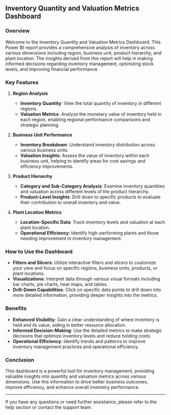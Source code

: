## Inventory Quantity and Valuation Metrics Dashboard

### Overview

Welcome to the Inventory Quantity and Valuation Metrics Dashboard. This Power BI report provides a comprehensive analysis of inventory across various dimensions including region, business unit, product hierarchy, and plant location. The insights derived from this report will help in making informed decisions regarding inventory management, optimizing stock levels, and improving financial performance.

### Key Features

1. **Region Analysis**
   - **Inventory Quantity**: View the total quantity of inventory in different regions.
   - **Valuation Metrics**: Analyze the monetary value of inventory held in each region, enabling regional performance comparisons and strategic planning.

2. **Business Unit Performance**
   - **Inventory Breakdown**: Understand inventory distribution across various business units.
   - **Valuation Insights**: Assess the value of inventory within each business unit, helping to identify areas for cost savings and efficiency improvements.

3. **Product Hierarchy**
   - **Category and Sub-Category Analysis**: Examine inventory quantities and valuation across different levels of the product hierarchy.
   - **Product-Level Insights**: Drill down to specific products to evaluate their contribution to overall inventory and value.

4. **Plant Location Metrics**
   - **Location-Specific Data**: Track inventory levels and valuation at each plant location.
   - **Operational Efficiency**: Identify high-performing plants and those needing improvement in inventory management.

### How to Use the Dashboard

- **Filters and Slicers**: Utilize interactive filters and slicers to customize your view and focus on specific regions, business units, products, or plant locations.
- **Visualizations**: Interpret data through various visual formats including bar charts, pie charts, heat maps, and tables.
- **Drill-Down Capabilities**: Click on specific data points to drill down into more detailed information, providing deeper insights into the metrics.

### Benefits

- **Enhanced Visibility**: Gain a clear understanding of where inventory is held and its value, aiding in better resource allocation.
- **Informed Decision-Making**: Use the detailed metrics to make strategic decisions that optimize inventory levels and reduce holding costs.
- **Operational Efficiency**: Identify trends and patterns to improve inventory management practices and operational efficiency.

### Conclusion

This dashboard is a powerful tool for inventory management, providing valuable insights into quantity and valuation metrics across various dimensions. Use this information to drive better business outcomes, improve efficiency, and enhance overall inventory performance.

---

If you have any questions or need further assistance, please refer to the help section or contact the support team.
